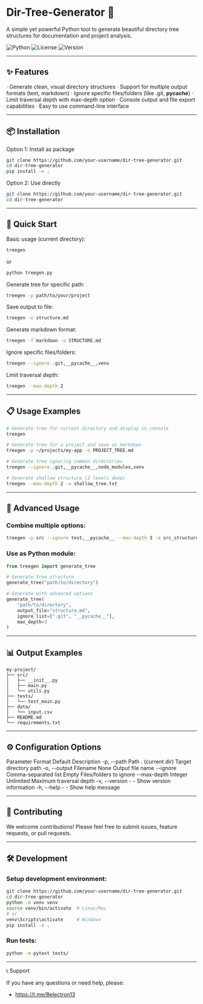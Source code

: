# Dir-Tree-Generator 🌳

A simple yet powerful Python tool to generate beautiful directory tree structures for documentation and project analysis.

![Python](https://img.shields.io/badge/Python-3.6%2B-blue?logo=python)
![License](https://img.shields.io/badge/License-MIT-green)
![Version](https://img.shields.io/badge/Version-1.0.0-orange)

---

## ✨ Features

· Generate clean, visual directory structures
· Support for multiple output formats (text, markdown)
· Ignore specific files/folders (like .git, __pycache__)
· Limit traversal depth with max-depth option
· Console output and file export capabilities
· Easy to use command-line interface

---

## 📦 Installation

Option 1: Install as package

```bash
git clone https://github.com/your-username/dir-tree-generator.git
cd dir-tree-generator
pip install -e .
```

Option 2: Use directly

```bash
git clone https://github.com/your-username/dir-tree-generator.git
cd dir-tree-generator
```

---

## 🚀 Quick Start

Basic usage (current directory):

```bash
treegen
```

or

```bash
python treegen.py
```

Generate tree for specific path:

```bash
treegen -p path/to/your/project
```

Save output to file:

```bash
treegen -o structure.md
```

Generate markdown format:

```bash
treegen -f markdown -o STRUCTURE.md
```

Ignore specific files/folders:

```bash
treegen --ignore .git,__pycache__,venv
```

Limit traversal depth:

```bash
treegen --max-depth 2
```

---

## 📋 Usage Examples

```bash
# Generate tree for current directory and display in console
treegen

# Generate tree for a project and save as markdown
treegen -p ~/projects/my-app -o PROJECT_TREE.md

# Generate tree ignoring common directories
treegen --ignore .git,__pycache__,node_modules,venv

# Generate shallow structure (2 levels deep)
treegen --max-depth 2 -o shallow_tree.txt
```

---

## 🎯 Advanced Usage

### Combine multiple options:

```bash
treegen -p src --ignore test,__pycache__ --max-depth 3 -o src_structure.md
```

### Use as Python module:

```python
from treegen import generate_tree

# Generate tree structure
generate_tree("path/to/directory")

# Generate with advanced options
generate_tree(
    "path/to/directory",
    output_file="structure.md",
    ignore_list=[".git", "__pycache__"],
    max_depth=3
)
```

---

## 📊 Output Examples

```
my-project/
├── src/
│   ├── __init__.py
│   ├── main.py
│   └── utils.py
├── tests/
│   └── test_main.py
├── data/
│   └── input.csv
├── README.md
└── requirements.txt
```

---

## ⚙️ Configuration Options

Parameter Format Default Description
-p, --path Path . (current dir) Target directory path
-o, --output Filename None Output file name
--ignore Comma-separated list Empty Files/folders to ignore
--max-depth Integer Unlimited Maximum traversal depth
-v, --version - - Show version information
-h, --help - - Show help message

---

## 🤝 Contributing

We welcome contributions! Please feel free to submit issues, feature requests, or pull requests.

---

## 🛠️ Development

### Setup development environment:

```bash
git clone https://github.com/your-username/dir-tree-generator.git
cd dir-tree-generator
python -m venv venv
source venv/bin/activate  # Linux/Mac
# or
venv\Scripts\activate     # Windows
pip install -e .
```

### Run tests:

```bash
python -m pytest tests/
```

---

📞 Support

If you have any questions or need help, please:

- https://t.me/Belectron13
